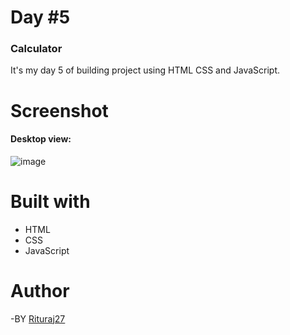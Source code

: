 # Day #5

### Calculator

It's my day 5 of building project using HTML CSS and JavaScript.

# Screenshot

#### Desktop view:
![image](https://github.com/Rituraj27/Day-5-Calculator/assets/104149080/dc692142-16d3-48d9-b346-dc5e8e2c10a5)

# Built with
* HTML
* CSS
* JavaScript

# Author
-BY <a href="https://github.com/Rituraj27">Rituraj27</a>
